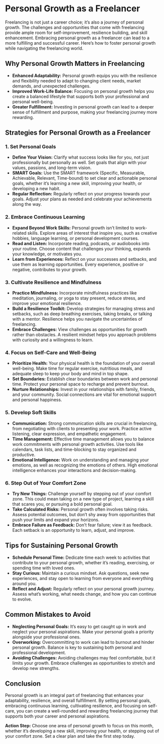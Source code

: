 # Personal Growth as a Freelancer

Freelancing is not just a career choice; it’s also a journey of personal growth. The challenges and opportunities that come with freelancing provide ample room for self-improvement, resilience building, and skill enhancement. Embracing personal growth as a freelancer can lead to a more fulfilling and successful career. Here’s how to foster personal growth while navigating the freelancing world.

## Why Personal Growth Matters in Freelancing

- **Enhanced Adaptability:** Personal growth equips you with the resilience and flexibility needed to adapt to changing client needs, market demands, and unexpected challenges.
- **Improved Work-Life Balance:** Focusing on personal growth helps you create a balanced lifestyle that supports both your professional and personal well-being.
- **Greater Fulfillment:** Investing in personal growth can lead to a deeper sense of fulfillment and purpose, making your freelancing journey more rewarding.

## Strategies for Personal Growth as a Freelancer

### 1. **Set Personal Goals**

- **Define Your Vision:** Clarify what success looks like for you, not just professionally but personally as well. Set goals that align with your values, passions, and long-term vision.
- **SMART Goals:** Use the SMART framework (Specific, Measurable, Achievable, Relevant, Time-bound) to set clear and actionable personal goals, whether it’s learning a new skill, improving your health, or developing a new habit.
- **Regular Reflection:** Regularly reflect on your progress towards your goals. Adjust your plans as needed and celebrate your achievements along the way.

### 2. **Embrace Continuous Learning**

- **Expand Beyond Work Skills:** Personal growth isn’t limited to work-related skills. Explore areas of interest that inspire you, such as creative hobbies, language learning, or personal development courses.
- **Read and Listen:** Incorporate reading, podcasts, or audiobooks into your routine. Choose content that challenges your thinking, expands your knowledge, or motivates you.
- **Learn from Experiences:** Reflect on your successes and setbacks, and use them as learning opportunities. Every experience, positive or negative, contributes to your growth.

### 3. **Cultivate Resilience and Mindfulness**

- **Practice Mindfulness:** Incorporate mindfulness practices like meditation, journaling, or yoga to stay present, reduce stress, and improve your emotional resilience.
- **Build a Resilience Toolkit:** Develop strategies for managing stress and setbacks, such as deep breathing exercises, taking breaks, or talking with a mentor. Resilience helps you navigate the uncertainties of freelancing.
- **Embrace Challenges:** View challenges as opportunities for growth rather than obstacles. A resilient mindset helps you approach problems with curiosity and a willingness to learn.

### 4. **Focus on Self-Care and Well-Being**

- **Prioritize Health:** Your physical health is the foundation of your overall well-being. Make time for regular exercise, nutritious meals, and adequate sleep to keep your body and mind in top shape.
- **Set Boundaries:** Establish clear boundaries between work and personal time. Protect your personal space to recharge and prevent burnout.
- **Nurture Relationships:** Invest in your relationships with family, friends, and your community. Social connections are vital for emotional support and personal happiness.

### 5. **Develop Soft Skills**

- **Communication:** Strong communication skills are crucial in freelancing, from negotiating with clients to presenting your work. Practice active listening, clear expression, and empathetic engagement.
- **Time Management:** Effective time management allows you to balance work commitments with personal growth activities. Use tools like calendars, task lists, and time-blocking to stay organized and productive.
- **Emotional Intelligence:** Work on understanding and managing your emotions, as well as recognizing the emotions of others. High emotional intelligence enhances your interactions and decision-making.

### 6. **Step Out of Your Comfort Zone**

- **Try New Things:** Challenge yourself by stepping out of your comfort zone. This could mean taking on a new type of project, learning a skill that scares you, or pursuing a bold personal goal.
- **Take Calculated Risks:** Personal growth often involves taking risks. Assess potential outcomes, but don’t shy away from opportunities that push your limits and expand your horizons.
- **Embrace Failure as Feedback:** Don’t fear failure; view it as feedback. Each setback is an opportunity to learn, adjust, and improve.

## Tips for Sustaining Personal Growth

- **Schedule Personal Time:** Dedicate time each week to activities that contribute to your personal growth, whether it’s reading, exercising, or spending time with loved ones.
- **Stay Curious:** Maintain a curious mindset. Ask questions, seek new experiences, and stay open to learning from everyone and everything around you.
- **Reflect and Adjust:** Regularly reflect on your personal growth journey. Assess what’s working, what needs change, and how you can continue to evolve.

## Common Mistakes to Avoid

- **Neglecting Personal Goals:** It’s easy to get caught up in work and neglect your personal aspirations. Make your personal goals a priority alongside your professional ones.
- **Overworking:** Overcommitting to work can lead to burnout and hinder personal growth. Balance is key to sustaining both personal and professional development.
- **Avoiding Challenges:** Avoiding challenges may feel comfortable, but it limits your growth. Embrace challenges as opportunities to stretch and develop new strengths.

## Conclusion

Personal growth is an integral part of freelancing that enhances your adaptability, resilience, and overall fulfillment. By setting personal goals, embracing continuous learning, cultivating resilience, and focusing on self-care, you can create a well-rounded and rewarding freelancing journey that supports both your career and personal aspirations.

**Action Step:** Choose one area of personal growth to focus on this month, whether it’s developing a new skill, improving your health, or stepping out of your comfort zone. Set a clear plan and take the first step today.
